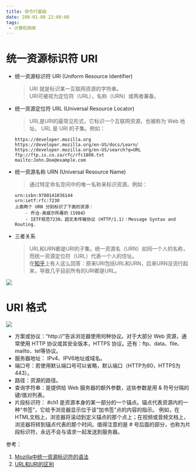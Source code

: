 ```yaml
---
title: 命令行基础
date: 208-01-08 22:00:00
tags:
 - 计算机网络
---
```


# 统一资源标识符 URI
- 统一资源标识符 URI (Uniform Resource Identifier)
    > URI 就是标识某一互联网资源的字符串。  
    URI可被视为定位符（URL），名称（URN）或两者兼备。
- 统一资源定位符 URL (Universal Resource Locator)
    > URL是URI的最常见形式，它标识一个互联网资源，也被称为 Web 地址。 URL 是 URI 的子集。例如：

    ```
    https://developer.mozilla.org
    https://developer.mozilla.org/en-US/docs/Learn/
    https://developer.mozilla.org/en-US/search?q=URL
    ftp://ftp.is.co.za/rfc/rfc1808.txt
    mailto:John.Doe@example.com
    ```
- 统一资源名称 URN (Universal Resource Name)   
    > 通过特定命名空间中的唯一名称来标识资源。例如：  

    ```
    urn:isbn:9780141036144
    urn:ietf:rfc:7230
    上面两个 URN 分别标识了下面的资源：
        - 乔治·奥威尔所著的《1984》
        - IETF规范7230，超文本传输协议 (HTTP/1.1)：Message Syntax and Routing.
    ```
    
- 三者关系
    > URL和URN都是URI的子集。统一资源名（URN）如同一个人的名称，而统一资源定位符（URL）代表一个人的住址。   
    在[知乎](https://www.zhihu.com/question/21950864)上有人这么回答：原来URI包括URL和URN，后来URN没流行起来，导致几乎目前所有的URI都是URL。

![](http://ww1.sinaimg.cn/large/9f4be9b7gy1fn95xb3o33j208204cmwx.jpg)

# URI 格式 
![](http://ww1.sinaimg.cn/large/9f4be9b7gy1fn974z54thj20p4057gmd.jpg)
- 方案或协议：“http://”告诉浏览器使用何种协议。对于大部分 Web 资源，通常使用 HTTP 协议或其安全版本，HTTPS 协议。还有：ftp、data、file、mailto、tel等协议。
- 服务器地址： IPv4、IPV6地址或域名。
- 端口号：若使用默认端口号可以省略，默认端口（HTTP为80，HTTPS为443）。
- 路径：资源的路径。
- 查询字符串：是提供给 Web 服务器的额外参数，这些参数是用 & 符号分隔的键/值对列表。
- 片段标识符： #ch1 是资源本身的某一部分的一个锚点。锚点代表资源内的一种“书签”，它给予浏览器显示位于该“加书签”点的内容的指示。 例如，在HTML文档上，浏览器将滚动到定义锚点的那个点上；在视频或音频文档上，浏览器将转到锚点代表的那个时间。值得注意的是 # 号后面的部分，也称为片段标识符，永远不会与请求一起发送到服务器。

参考：  
1. [Mozilla中统一资源标识符的语法](https://developer.mozilla.org/zh-CN/docs/Web/HTTP/Basics_of_HTTP/Identifying_resources_on_the_Web#%E7%BB%9F%E4%B8%80%E8%B5%84%E6%BA%90%E6%A0%87%E8%AF%86%E7%AC%A6%E7%9A%84%E8%AF%AD%E6%B3%95_(URI))  
2. [URL和URI的区别](http://www.cnblogs.com/hust-ghtao/p/4724885.html)
